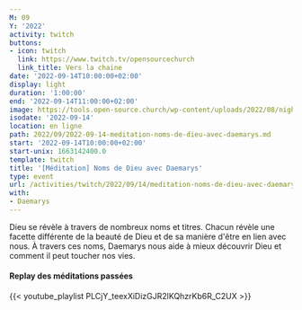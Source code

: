 ```yaml
---
M: 09
Y: '2022'
activity: twitch
buttons:
- icon: twitch
  link: https://www.twitch.tv/opensourcechurch
  link_title: Vers la chaine
date: '2022-09-14T10:00:00+02:00'
display: light
duration: '1:00:00'
end: '2022-09-14T11:00:00+02:00'
image: https://tools.open-source.church/wp-content/uploads/2022/08/night-sky-osc-noms-de-dieu.jpg
isodate: '2022-09-14'
location: en ligne
path: 2022/09/2022-09-14-meditation-noms-de-dieu-avec-daemarys.md
start: '2022-09-14T10:00:00+02:00'
start-unix: 1663142400.0
template: twitch
title: '[Méditation] Noms de Dieu avec Daemarys'
type: event
url: /activities/twitch/2022/09/14/meditation-noms-de-dieu-avec-daemarys
with:
- Daemarys
---
```

Dieu se révèle à travers de nombreux noms et titres. Chacun révèle une facette différente de la beauté de Dieu et de sa manière d'être en lien avec nous. À travers ces noms, Daemarys nous aide à mieux découvrir Dieu et comment il peut toucher nos vies.


#### Replay des méditations passées

{{< youtube_playlist PLCjY_teexXiDizGJR2lKQhzrKb6R_C2UX >}}